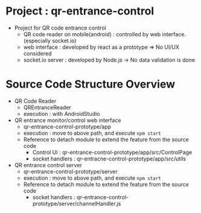 # Project : qr-entrance-control
- Project for QR code entrance control
  - QR code reader on mobile(android) : controlled by web interface.(especially socket.io)
  - web interface : developed by react as a prototype => No UI/UX considered
  - socket.io server : developed by Node.js -> No data validation is done

# Source Code Structure Overview
- QR Code Reader
  - QREntranceReader
  - execution : with AndroidStudio
- QR entrance monitor/control web interface
  - qr-entrance-control-prototype/app
  - execution : move to above path, and execute `npm start`
  - Reference to detach module to extend the feature from the source code
    - Control UI : qr-entrance-control-prototype/app/src/ControlPage
    - socket handlers : qr-entracne-control-prototype/app/src/utils
- QR entrance control server
  - qr-entrance-control-prototype/server
  - execution : move to above path, and execute `npm start`
  - Reference to detach module to extend the feature from the source code
    - socket handlers : qr-entrance-control-prototype/server/channelHandler.js
